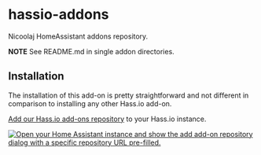 # hassio-addons
Nicoolaj HomeAssistant addons repository.

**NOTE** See README.md in single addon directories.

## Installation

The installation of this add-on is pretty straightforward and not different in
comparison to installing any other Hass.io add-on.


[Add our Hass.io add-ons repository][repository] to your Hass.io instance.

[![Open your Home Assistant instance and show the add add-on repository dialog with a specific repository URL pre-filled.](https://my.home-assistant.io/badges/supervisor_add_addon_repository.svg)](https://my.home-assistant.io/redirect/supervisor_add_addon_repository/?repository_url=https%3A%2F%2Fgithub.com%2Fnicoolaj%2Fha-addons)  

[repository]: https://github.com/nicoolaj/ha-addons

